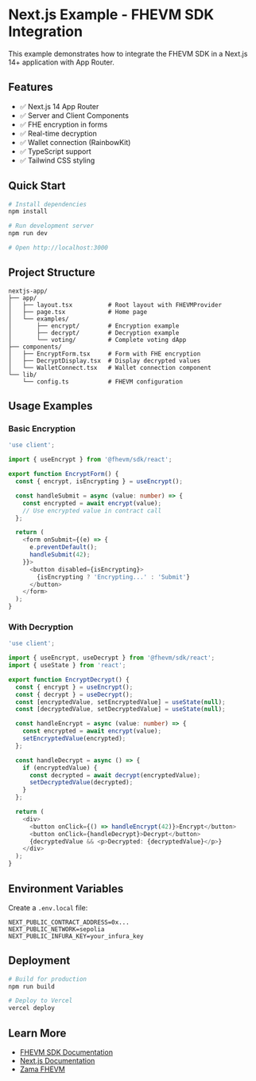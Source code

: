 # Next.js Example - FHEVM SDK Integration

This example demonstrates how to integrate the FHEVM SDK in a Next.js 14+ application with App Router.

## Features

- ✅ Next.js 14 App Router
- ✅ Server and Client Components
- ✅ FHE encryption in forms
- ✅ Real-time decryption
- ✅ Wallet connection (RainbowKit)
- ✅ TypeScript support
- ✅ Tailwind CSS styling

## Quick Start

```bash
# Install dependencies
npm install

# Run development server
npm run dev

# Open http://localhost:3000
```

## Project Structure

```
nextjs-app/
├── app/
│   ├── layout.tsx          # Root layout with FHEVMProvider
│   ├── page.tsx            # Home page
│   └── examples/
│       ├── encrypt/        # Encryption example
│       ├── decrypt/        # Decryption example
│       └── voting/         # Complete voting dApp
├── components/
│   ├── EncryptForm.tsx     # Form with FHE encryption
│   ├── DecryptDisplay.tsx  # Display decrypted values
│   └── WalletConnect.tsx   # Wallet connection component
└── lib/
    └── config.ts           # FHEVM configuration
```

## Usage Examples

### Basic Encryption

```typescript
'use client';

import { useEncrypt } from '@fhevm/sdk/react';

export function EncryptForm() {
  const { encrypt, isEncrypting } = useEncrypt();

  const handleSubmit = async (value: number) => {
    const encrypted = await encrypt(value);
    // Use encrypted value in contract call
  };

  return (
    <form onSubmit={(e) => {
      e.preventDefault();
      handleSubmit(42);
    }}>
      <button disabled={isEncrypting}>
        {isEncrypting ? 'Encrypting...' : 'Submit'}
      </button>
    </form>
  );
}
```

### With Decryption

```typescript
'use client';

import { useEncrypt, useDecrypt } from '@fhevm/sdk/react';
import { useState } from 'react';

export function EncryptDecrypt() {
  const { encrypt } = useEncrypt();
  const { decrypt } = useDecrypt();
  const [encryptedValue, setEncryptedValue] = useState(null);
  const [decryptedValue, setDecryptedValue] = useState(null);

  const handleEncrypt = async (value: number) => {
    const encrypted = await encrypt(value);
    setEncryptedValue(encrypted);
  };

  const handleDecrypt = async () => {
    if (encryptedValue) {
      const decrypted = await decrypt(encryptedValue);
      setDecryptedValue(decrypted);
    }
  };

  return (
    <div>
      <button onClick={() => handleEncrypt(42)}>Encrypt</button>
      <button onClick={handleDecrypt}>Decrypt</button>
      {decryptedValue && <p>Decrypted: {decryptedValue}</p>}
    </div>
  );
}
```

## Environment Variables

Create a `.env.local` file:

```env
NEXT_PUBLIC_CONTRACT_ADDRESS=0x...
NEXT_PUBLIC_NETWORK=sepolia
NEXT_PUBLIC_INFURA_KEY=your_infura_key
```

## Deployment

```bash
# Build for production
npm run build

# Deploy to Vercel
vercel deploy
```

## Learn More

- [FHEVM SDK Documentation](../../packages/fhevm-sdk/README.md)
- [Next.js Documentation](https://nextjs.org/docs)
- [Zama FHEVM](https://docs.zama.ai/fhevm)
